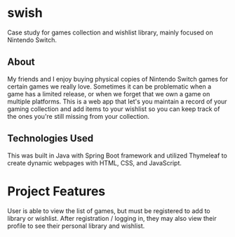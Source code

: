 # swish 
Case study for games collection and wishlist library, mainly focused on Nintendo Switch.

## About
My friends and I enjoy buying physical copies of Nintendo Switch games for certain games we really love. Sometimes it can be problematic when a game has a limited release, or when we forget that we own a game on multiple platforms.
This is a web app that let's you maintain a record of your gaming collection and add items to your wishlist so you can keep track of the ones you're still missing from your collection.

## Technologies Used
This was built in Java with Spring Boot framework and utilized Thymeleaf to create dynamic webpages with HTML, CSS, and JavaScript.

# Project Features
User is able to view the list of games, but must be registered to add to library or wishlist. After registration / logging in, they may also view their profile to see their personal library and wishlist. 

